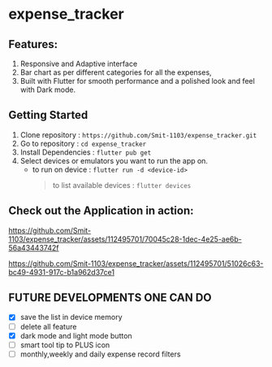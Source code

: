 # expense_tracker

## Features:

1. Responsive and Adaptive interface
2. Bar chart as per different categories for all the expenses,
3. Built with Flutter for smooth performance and a polished look and feel with Dark mode.

## Getting Started

1. Clone repository : `https://github.com/Smit-1103/expense_tracker.git`
2. Go to repository : `cd expense_tracker`
3. Install Dependencies : `flutter pub get`
4. Select devices or emulators you want to run the app on.
   - to run on device : `flutter run -d <device-id>`
     > to list available devices : `flutter devices`

## Check out the Application in action:

https://github.com/Smit-1103/expense_tracker/assets/112495701/70045c28-1dec-4e25-ae6b-56a43443742f

https://github.com/Smit-1103/expense_tracker/assets/112495701/51026c63-bc49-4931-917c-b1a962d37ce1

## FUTURE DEVELOPMENTS ONE CAN DO

- [x] save the list in device memory
- [ ] delete all feature
- [x] dark mode and light mode button
- [ ] smart tool tip to PLUS icon
- [ ] monthly,weekly and daily expense record filters
